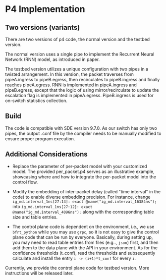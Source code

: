 # P4 Implementation

## Two versions (variants)

There are two versions of p4 code, the normal version and the testbed version.

The normal version uses a single pipe to implement the Recurrent Neural Network (RNN) model, as introduced in paper.

The testbed version utilizes a unique configuration with two pipes in a twisted arrangement. In this version, the packet traverses from pipeA.ingress to pipeB.egress, then recirculates to pipeB.ingress and finally reaches pipeA.egress. RNN is implemented in pipeA.ingress and pipeB.egress, except that the logic of using mirror/recirculate to update the escalation flag is implemented in pipeA.egress. PipeB.ingress is used for on-switch statistics collection.

## Build

The code is compatible with SDE version 9.7.0. As our switch has only two pipes, the output .conf file by the compiler needs to be manually modified to ensure proper program execution.

## Additional Considerations

* Replace the parameter of per-packet model with your customized model. The provided per_packet.p4 serves as an illustrative example, showcasing where and how to integrate the per-packet model into the control flow.

* Modify the embedding of inter-packet delay (called "time interval" in the code) to enable diverse embedding precision. For instance, change `ig_md.interval_1ns[27:14]: exact @name("ig_md.interval_16384ns");` into `ig_md.interval_1ns[27:12]: exact @name("ig_md.interval_4096ns");` along with the corresponding table size and table entries.

* The control plane code is dependent on the environment, i.e., we use `bfrt_python` while you may use `grpc`, so it is not easy to give the control plane code that can be run by everyone. Basically, during setting up, you may need to read table entries from files (e.g.., `json`) first, and then add them to the data plane with the API in your environment. As for the confidence thresholds (t_conf), read the thresholds  and subsequently calculate and install the entry `i -> (i+1)*t_conf` for every `i`.

Currently, we provide the control plane code for testbed version. More instructions will be released later.
